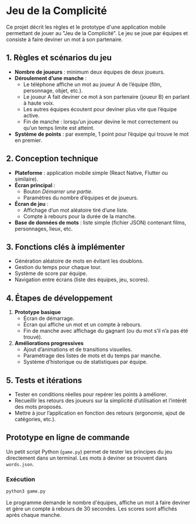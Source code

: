 # Jeu de la Complicité

Ce projet décrit les règles et le prototype d'une application mobile permettant de jouer au "Jeu de la Complicité". Le jeu se joue par équipes et consiste à faire deviner un mot à son partenaire.

## 1. Règles et scénarios du jeu
- **Nombre de joueurs** : minimum deux équipes de deux joueurs.
- **Déroulement d’une manche** :
  - Le téléphone affiche un mot au joueur A de l’équipe (film, personnage, objet, etc.).
  - Le joueur A fait deviner ce mot à son partenaire (joueur B) en parlant à haute voix.
  - Les autres équipes écoutent pour deviner plus vite que l’équipe active.
  - Fin de manche : lorsqu’un joueur devine le mot correctement ou qu’un temps limite est atteint.
- **Système de points** : par exemple, 1 point pour l’équipe qui trouve le mot en premier.

## 2. Conception technique
- **Plateforme** : application mobile simple (React Native, Flutter ou similaire).
- **Écran principal** :
  - Bouton *Démarrer une partie*.
  - Paramètres du nombre d’équipes et de joueurs.
- **Écran de jeu** :
  - Affichage d’un mot aléatoire tiré d’une liste.
  - Compte à rebours pour la durée de la manche.
- **Base de données de mots** : liste simple (fichier JSON) contenant films, personnages, lieux, etc.

## 3. Fonctions clés à implémenter
- Génération aléatoire de mots en évitant les doublons.
- Gestion du temps pour chaque tour.
- Système de score par équipe.
- Navigation entre écrans (liste des équipes, jeu, scores).

## 4. Étapes de développement
1. **Prototype basique**
   - Écran de démarrage.
   - Écran qui affiche un mot et un compte à rebours.
   - Fin de manche avec affichage du gagnant (ou du mot s’il n’a pas été trouvé).
2. **Améliorations progressives**
   - Ajout d’animations et de transitions visuelles.
   - Paramétrage des listes de mots et du temps par manche.
   - Système d’historique ou de statistiques par équipe.

## 5. Tests et itérations
- Tester en conditions réelles pour repérer les points à améliorer.
- Recueillir les retours des joueurs sur la simplicité d’utilisation et l’intérêt des mots proposés.
- Mettre à jour l’application en fonction des retours (ergonomie, ajout de catégories, etc.).


## Prototype en ligne de commande

Un petit script Python (`game.py`) permet de tester les principes du jeu directement dans un terminal. Les mots à deviner se trouvent dans `words.json`.

### Exécution

```bash
python3 game.py
```

Le programme demande le nombre d'équipes, affiche un mot à faire deviner et gère un compte à rebours de 30&nbsp;secondes. Les scores sont affichés après chaque manche.
